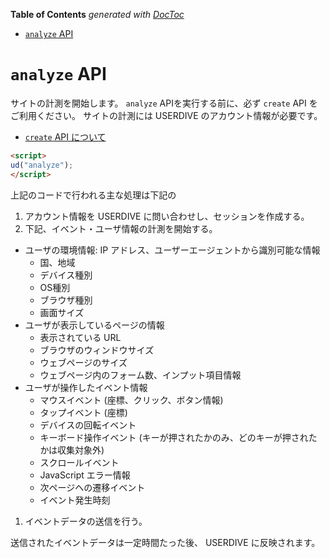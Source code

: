<!-- START doctoc generated TOC please keep comment here to allow auto update -->
<!-- DON'T EDIT THIS SECTION, INSTEAD RE-RUN doctoc TO UPDATE -->
**Table of Contents**  *generated with [DocToc](https://github.com/thlorenz/doctoc)*

- [`analyze` API](#analyze-api)

<!-- END doctoc generated TOC please keep comment here to allow auto update -->

# `analyze` API

サイトの計測を開始します。
`analyze` APIを実行する前に、必ず `create` API をご利用ください。
サイトの計測には USERDIVE のアカウント情報が必要です。

- [`create` API について](./create.html)

```html
<script>
ud("analyze");
</script>
```

上記のコードで行われる主な処理は下記の

1. アカウント情報を USERDIVE に問い合わせし、セッションを作成する。
1. 下記、イベント・ユーザ情報の計測を開始する。
  - ユーザの環境情報: IP アドレス、ユーザーエージェントから識別可能な情報
    - 国、地域
    - デバイス種別
    - OS種別
    - ブラウザ種別
    - 画面サイズ
  - ユーザが表示しているページの情報
    - 表示されている URL
    - ブラウザのウィンドウサイズ
    - ウェブページのサイズ
    - ウェブページ内のフォーム数、インプット項目情報
  - ユーザが操作したイベント情報
    - マウスイベント (座標、クリック、ボタン情報)
    - タップイベント (座標)
    - デバイスの回転イベント
    - キーボード操作イベント (キーが押されたかのみ、どのキーが押されたかは収集対象外)
    - スクロールイベント
    - JavaScript エラー情報
    - 次ページヘの遷移イベント
    - イベント発生時刻
1. イベントデータの送信を行う。

送信されたイベントデータは一定時間たった後、 USERDIVE に反映されます。
